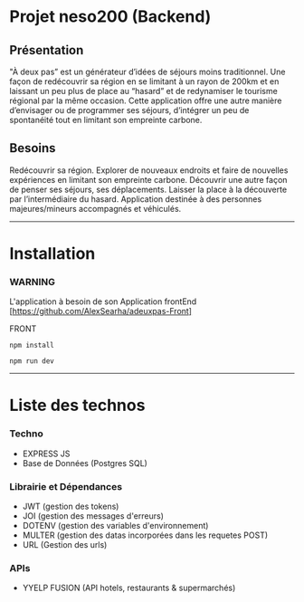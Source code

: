 # Projet neso200 (Backend)

## Présentation

"À deux pas” est un générateur d’idées de séjours moins traditionnel.
Une façon de redécouvrir sa région en se limitant à un rayon de 200km et en laissant un peu plus de place au “hasard” et de redynamiser le tourisme régional par la même occasion.
Cette application offre une autre manière d’envisager ou de programmer ses séjours, d’intégrer un peu de spontanéité tout en limitant son empreinte carbone.

## Besoins

Redécouvrir sa région.
Explorer de nouveaux endroits et faire de nouvelles expériences en limitant son empreinte carbone.
Découvrir une autre façon de penser ses séjours, ses déplacements.
Laisser la place à la découverte par l’intermédiaire du hasard.
Application destinée à des personnes majeures/mineurs accompagnés et véhiculés.

---

# Installation

### WARNING

L'application à besoin de son Application frontEnd [https://github.com/AlexSearha/adeuxpas-Front]

FRONT

```
npm install
```

```
npm run dev
```

---

# Liste des technos

### Techno

- EXPRESS JS
- Base de Données (Postgres SQL)

### Librairie et Dépendances

- JWT (gestion des tokens)
- JOI (gestion des messages d'erreurs)
- DOTENV (gestion des variables d'environnement)
- MULTER (gestion des datas incorporées dans les requetes POST)
- URL (Gestion des urls)

### APIs

- YYELP FUSION (API hotels, restaurants & supermarchés)

